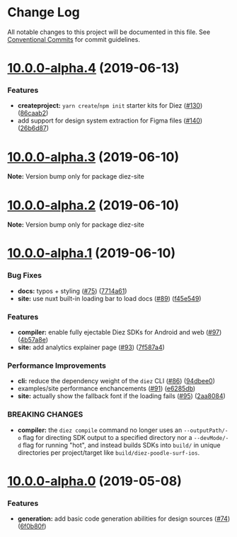 # Change Log

All notable changes to this project will be documented in this file.
See [Conventional Commits](https://conventionalcommits.org) for commit guidelines.

# [10.0.0-alpha.4](https://github.com/stristr/diez/compare/v10.0.0-alpha.3...v10.0.0-alpha.4) (2019-06-13)


### Features

* **createproject:** `yarn create`/`npm init` starter kits for Diez ([#130](https://github.com/stristr/diez/issues/130)) ([86caab2](https://github.com/stristr/diez/commit/86caab2))
* add support for design system extraction for Figma files ([#140](https://github.com/stristr/diez/issues/140)) ([26b6d87](https://github.com/stristr/diez/commit/26b6d87))





# [10.0.0-alpha.3](https://github.com/stristr/diez/compare/v10.0.0-alpha.2...v10.0.0-alpha.3) (2019-06-10)

**Note:** Version bump only for package diez-site





# [10.0.0-alpha.2](https://github.com/stristr/diez/compare/v10.0.0-alpha.1...v10.0.0-alpha.2) (2019-06-10)

**Note:** Version bump only for package diez-site





# [10.0.0-alpha.1](https://github.com/stristr/diez/compare/v10.0.0-alpha.0...v10.0.0-alpha.1) (2019-06-10)


### Bug Fixes

* **docs:** typos + styling ([#75](https://github.com/stristr/diez/issues/75)) ([7714a61](https://github.com/stristr/diez/commit/7714a61))
* **site:** use nuxt built-in loading bar to load docs ([#89](https://github.com/stristr/diez/issues/89)) ([f45e549](https://github.com/stristr/diez/commit/f45e549))


### Features

* **compiler:** enable fully ejectable Diez SDKs for Android and web ([#97](https://github.com/stristr/diez/issues/97)) ([4b57a8e](https://github.com/stristr/diez/commit/4b57a8e))
* **site:** add analytics explainer page ([#93](https://github.com/stristr/diez/issues/93)) ([7f587a4](https://github.com/stristr/diez/commit/7f587a4))


### Performance Improvements

* **cli:** reduce the dependency weight of the `diez` CLI ([#86](https://github.com/stristr/diez/issues/86)) ([94dbee0](https://github.com/stristr/diez/commit/94dbee0))
* examples/site performance enchancements ([#91](https://github.com/stristr/diez/issues/91)) ([e6285db](https://github.com/stristr/diez/commit/e6285db))
* **site:** actually show the fallback font if the loading fails ([#95](https://github.com/stristr/diez/issues/95)) ([2aa8084](https://github.com/stristr/diez/commit/2aa8084))


### BREAKING CHANGES

* **compiler:** the `diez compile` command no longer uses an `--outputPath/-o` flag for directing SDK output to a specified directory nor a `--devMode/-d` flag for running "hot", and instead builds SDKs into `build/` in unique directories per project/target like `build/diez-poodle-surf-ios`.





# [10.0.0-alpha.0](https://github.com/diez/diez/compare/v1.0.0-beta.5...v10.0.0-alpha.0) (2019-05-08)


### Features

* **generation:** add basic code generation abilities for design sources ([#74](https://github.com/diez/diez/issues/74)) ([6f0b80f](https://github.com/diez/diez/commit/6f0b80f))

